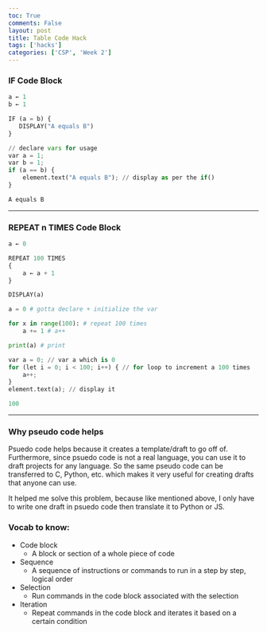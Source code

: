 ```yaml
---
toc: True
comments: False
layout: post
title: Table Code Hack
tags: ['hacks']
categories: ['CSP', 'Week 2']
---
```


### IF Code Block


```python
a ← 1
b ← 1

IF (a = b) {
   DISPLAY("A equals B")
}
```


```python
// declare vars for usage
var a = 1;
var b = 1;
if (a == b) {
    element.text("A equals B"); // display as per the if()
}    

```


```python
A equals B
```

<hr style="solid">

### REPEAT n TIMES Code Block


```python
a ← 0 

REPEAT 100 TIMES
{
    a ← a + 1
}

DISPLAY(a)
```


```python
a = 0 # gotta declare + initialize the var

for x in range(100): # repeat 100 times
    a += 1 # a++

print(a) # print 
```


```python
var a = 0; // var a which is 0
for (let i = 0; i < 100; i++) { // for loop to increment a 100 times
    a++;
}    
element.text(a); // display it
```


```python
100
```

<hr style="solid">

### Why pseudo code helps

Psuedo code helps because it creates a template/draft to go off of. Furthermore, since psuedo code is not a real language, you can use it to draft projects for any language. So the same pseudo code can be transferred to C, Python, etc. which makes it very useful for creating drafts that anyone can use.

It helped me solve this problem, because like mentioned above, I only have to write one draft in psuedo code then translate it to Python or JS.


### Vocab to know:

- Code block
  - A block or section of a whole piece of code
- Sequence
  - A sequence of instructions or commands to run in a step by step, logical order
- Selection
  - Run commands in the code block associated with the selection
- Iteration
  - Repeat commands in the code block and iterates it based on a certain condition
